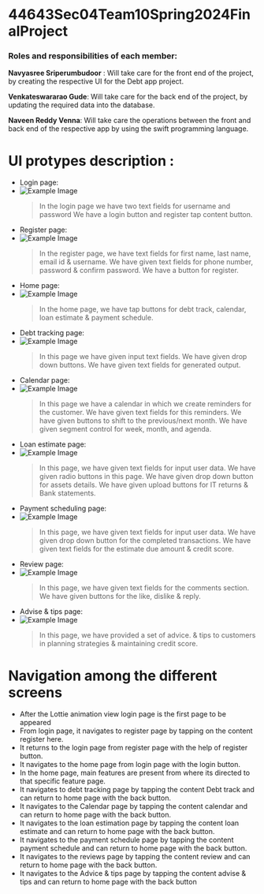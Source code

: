 # 44643Sec04Team10Spring2024FinalProject
### Roles and responsibilities of each member:
**Navyasree Sriperumbudoor** : Will take care for the front end of the project, by creating the respective UI for the Debt app project.

**Venkateswararao Gude**: Will take care for the back end of the project, by updating the required data into the database.

**Naveen Reddy Venna**: Will take care the operations between the front and back end of the respective app by using the swift programming language.

# **UI protypes description :**

* Login page:
* ![Example Image](https://github.com/naveenvenna70/44643Sec04Team10Spring2024FinalProject/blob/main/pic2%20(1).jpeg?raw=true)
	> In the login page we have two text fields for username and password
	> We have a login button and register tap content button.
* Register page:
* ![Example Image](https://github.com/naveenvenna70/44643Sec04Team10Spring2024FinalProject/blob/main/pic3%20(1).jpeg?raw=true)
	> In the register page, we have text fields for first name, last name, email id & username.
	> We have given text fields for phone number, password & confirm password.
	> We have a button for register.
* Home page:
* ![Example Image](https://github.com/naveenvenna70/44643Sec04Team10Spring2024FinalProject/blob/main/pic4%20(1).jpeg?raw=true)
	> In the home page, we have tap buttons for debt track, calendar, loan estimate & payment schedule.
* Debt tracking page:
* ![Example Image](https://github.com/naveenvenna70/44643Sec04Team10Spring2024FinalProject/blob/main/pic5%20(1).jpeg?raw=true)
	> In this page we have given input text fields.
	> We have given drop down buttons.
	> We have given text fields for generated output.
* Calendar page:
* ![Example Image](https://github.com/naveenvenna70/44643Sec04Team10Spring2024FinalProject/blob/main/pic6%20(1).jpeg?raw=true)
	> In this page we have a calendar in which we create reminders for the customer.
	> We have given text fields for this reminders.
	> We have given buttons to shift to the previous/next month.
	> We have given segment control for week, month, and agenda.
* Loan estimate page:
* ![Example Image](https://github.com/naveenvenna70/44643Sec04Team10Spring2024FinalProject/blob/main/pic2%20(1).jpeg?raw=true)
	> In this page, we have given text fields for input user data.
	> We have given radio buttons in this page.
	> We have given drop down button for assets details.
	> We have given upload buttons for IT returns & Bank statements.
* Payment scheduling page:
* ![Example Image](https://github.com/naveenvenna70/44643Sec04Team10Spring2024FinalProject/blob/main/pic2%20(1).jpeg?raw=true)
	> In this page, we have given text fields for input user data.
	> We have given drop down button for the completed transactions.
	> We have given text fields for the estimate due amount & credit score.
* Review page:
* ![Example Image](https://github.com/naveenvenna70/44643Sec04Team10Spring2024FinalProject/blob/main/pic2%20(1).jpeg?raw=true)
	> In this page, we have given text fields for the comments section.
	We have given buttons for the like, dislike & reply.
* Advise & tips page:
* ![Example Image](https://github.com/naveenvenna70/44643Sec04Team10Spring2024FinalProject/blob/main/pic2%20(1).jpeg?raw=true)
	> In this page, we have provided a set of advice. & tips to customers in planning strategies & maintaining credit score.


# **Navigation among the different screens**

* After the Lottie animation view login page is the first page to be appeared
* From login page, it navigates to register page by tapping on the content register here.
* It returns to the login page from register page with the help of register button.
* It navigates to the home page from login page with the login button.
* In the home page, main features are present from where its directed to that specific feature page.
* It navigates to debt tracking page by tapping the content Debt track and can return to home page with the back button.
* It navigates to the Calendar page by tapping the content calendar and can return to home page with the back button.
* It navigates to the loan estimation page by tapping the content loan estimate and can return to home page with the back button.
* It navigates to the payment schedule page by tapping the content payment schedule and can return to home page with the back button.
* It navigates to the reviews page by tapping the content review and can return to home page with the back button.
* It navigates to the Advice & tips page by tapping the content advise & tips and can return to home page with the back button

  
